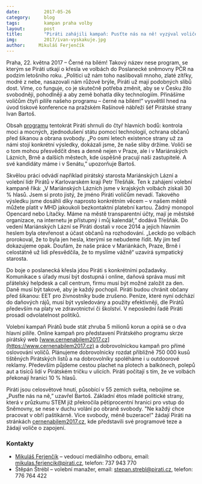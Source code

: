 ```yaml
---
date:         2017-05-26
category:     blog
tags:         kampan praha volby
layout:       post
title:        "Piráti zahájili kampaň: Pusťte nás na ně! vyzýval voliče lídr strany Bartoš."
img:          2017/ivan-vyskakuje.jpg
author:     Mikuláš Ferjenčík
---
```


Praha, 22. května 2017 – Černé na bílém! Takový název nese program, se kterým se Piráti utkají o křesla ve volbách do Poslanecké sněmovny PČR na podzim letošního roku. „Politici už nám toho naslibovali mnoho, zlaté zítřky, modré z nebe, nasazovali nám růžové brýle, Piráti už mají podobných slibů dost. Víme, co funguje, co je skutečně potřeba změnit, aby se v Česku žilo svobodněji, pohodlněji a aby země bohatla díky technologiím. Přinášíme voličům čtyři pilíře našeho programu – černé na bílém!” vysvětlil hned na úvod tiskové konference na pražském Rašínově nábřeží šéf Pirátské strany Ivan Bartoš.

Obsah [programu](https://www.pirati.cz/program/psp2017.html) tentokrát Piráti shrnuli do čtyř hlavních bodů: kontrola moci a mocných, zjednodušení státu pomocí technologií, ochrana občanů před šikanou a obrana svobody. „Po osmi letech existence strany už za námi stojí konkrétní výsledky, dokázali jsme, že naše sliby držíme. Voliči se o tom mohou přesvědčit dnes a denně nejen v Praze, ale i v Mariánských Lázních, Brně a dalších městech, kde úspěšně pracují naši zastupitelé. A své kandidáty máme i v Senátu,” upozorňuje Bartoš.

Skvělou práci odvádí například pirátský starosta Mariánských Lázní a volební lídr Pirátů v Karlovarském kraji Petr Třešňák. Ten k zahájení volební kampaně říká: „V Mariánských Lázních jsme v krajských volbách získali 30 % hlasů. Jsem si proto jistý, že jméno Piráti voličům nevadí. Takového výsledku jsme dosáhli díky naprosto konkrétním věcem – v našem městě můžete platit v MHD jakoukoli bezkontaktní platební kartou. Žádný monopol Opencard nebo Lítačky. Máme na městě transparentní účty, mají je městské organizace, na internetu je přístupný i můj kalendář,“ dodává Třešňák. Do vedení Mariánských Lázní se Piráti dostali v roce 2014 a jejich hlavním heslem byla otevřenost a účast občanů na rozhodování. „Leckdo po volbách prorokoval, že to byla jen hesla, kterými se nebudeme řídit. My jim teď dokazujeme opak. Doufám, že naše práce v Mariánkách, Praze, Brně i celostátně už lidi přesvědčila, že to myslíme vážně“ uzavírá sympatický starosta.

Do boje o poslanecká křesla jdou Piráti s konkrétními požadavky. Komunikace s úřady musí být dostupná i online, daňová správa musí mít přátelský helpdesk a call centrum, firmu musí být možné založit za den. Daně musí být takové, aby je každý pochopil. Piráti budou chránit občany před šikanou: EET pro živnostníky bude zrušeno. Peníze, které nyní odchází do daňových rájů, musí být vysledovány a použity efektivněji, dle Pirátů především na platy ve zdravotnictví či školství. V neposlední řadě Piráti prosadí odvolatelnost politiků.

Volební kampaň Pirátů bude stát zhruba 5 milionů korun a opírá se o dva hlavní pilíře. Online kampaň pro představení Pirátského programu skrze pirátský web [www.cernenabilem2017.cz](https://www.cernenabilem2017.cz) a dobrovolnickou kampaň pro přímé oslovování voličů. Plánujeme dobrovolnicky rozdat přibližně 750 000 kusů tištěných Pirátských listů a na dobrovolníky spoléháme i u outdoorové reklamy. Především půjdeme cestou plachet na plotech a balkónech, polepů aut a tisíců lidí v Pirátském tričku v ulicích. Piráti počítají s tím, že ve volbách překonají hranici 10 % hlasů.

Piráti jsou celosvětové hnutí, působící v 55 zemích světa, nebojíme se. „Pusťte nás na ně,” uzavřel Bartoš. Základní étos mladé politické strany, která v průzkumu STEM již překročila pětiprocentní hranici pro vstup do Sněmovny, se nese v duchu volání po obraně svobody. "Ne každý chce pracovat v obří paštikárně. Více svobody, méně buzerace!" žádají Piráti na stránkách [cernenabilem2017.cz](https://www.cernenabilem2017.cz), kde představili své programové teze a žádají voliče o zapojení.

### Kontakty

* [Mikuláš Ferjenčík](https://www.pirati.cz/lide/mikulas-ferjencik/) – vedoucí mediálního odboru, email: mikulas.ferjencik@pirati.cz, telefon: 737 943 770
* Štěpán Štrébl – volební manažer, email: stepan.strebl@pirati.cz, telefon: 776 764 422
